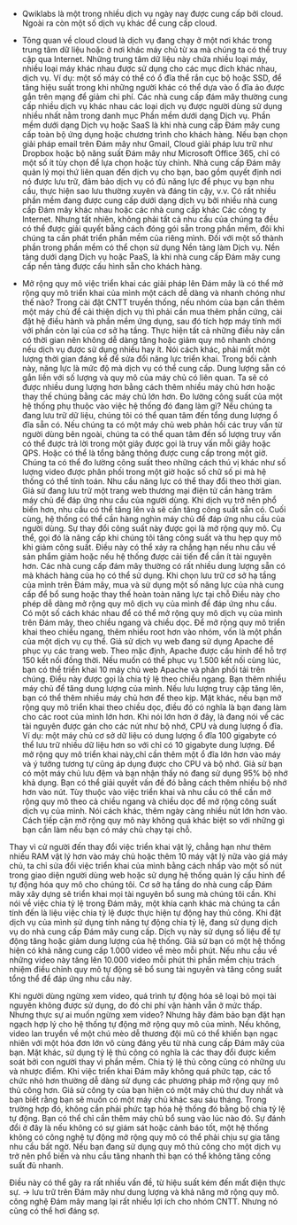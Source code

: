 - Qwiklabs là một trong nhiều dịch vụ ngày nay được cung cấp bởi cloud. Ngoài ra còn một số dịch vụ khác để cung cấp cloud.


* Tông quan về cloud
cloud là dịch vụ đang chạy ở một nơi khác trong trung tâm dữ liệu hoặc ở nơi khác máy chủ từ xa mà chúng ta có thể truy cập qua Internet. Những trung tâm dữ liệu này chứa nhiều loại máy, nhiều loại máy khác nhau được sử dụng cho các mục đích khác nhau,  dịch vụ.
Ví dụ: một số máy có thể có ổ đĩa thể rắn cục bộ hoặc SSD, để tăng hiệu suất trong khi những người khác có thể dựa vào ổ đĩa ảo được gắn trên mạng để giảm chi phí. Các nhà cung cấp đám mây thường cung cấp nhiều dịch vụ khác nhau các loại dịch vụ được người dùng sử dụng nhiều nhất nằm trong danh mục Phần mềm dưới dạng Dịch vụ.
Phần mềm dưới dạng Dịch vụ hoặc SaaS là ​​khi nhà cung cấp Đám mây cung cấp toàn bộ ứng dụng hoặc chương trình cho khách hàng. Nếu bạn chọn giải pháp email trên Đám mây như Gmail, Cloud giải pháp lưu trữ như Dropbox hoặc bộ năng suất Đám mây như Microsoft Office 365, chỉ có một số ít tùy chọn để  lựa chọn hoặc tùy chỉnh.
Nhà cung cấp Đám mây quản lý mọi thứ liên quan đến dịch vụ cho bạn, bao gồm quyết định nơi nó được lưu trữ, đảm bảo dịch vụ có đủ năng lực để phục vụ bạn
nhu cầu, thực hiện sao lưu thường xuyên và đáng tin cậy, v.v. Có rất nhiều phần mềm đang được cung cấp dưới dạng dịch vụ bởi nhiều nhà cung cấp Đám mây khác nhau hoặc các nhà cung cấp khác Các công ty Internet. Nhưng tất nhiên, không phải tất cả nhu cầu của chúng ta đều có thể được giải quyết bằng cách đóng gói sẵn trong phần mềm, đôi khi chúng ta cần phát triển phần mềm của riêng mình.
Đối với một số thành phần trong phần mềm có thể chọn sử dụng Nền tảng làm Dịch vụ. Nền tảng dưới dạng Dịch vụ hoặc PaaS, là khi nhà cung cấp Đám mây cung cấp nền tảng được cấu hình sẵn cho khách hàng.





* Mở rộng quy mô
việc triển khai các giải pháp lên Đám mây là có thể mở rộng quy mô triển khai của mình một cách dễ dàng và nhanh chóng như thế nào?
 Trong cài đặt CNTT truyền thống, nếu nhóm của bạn cần thêm một máy chủ để cải thiện dịch vụ thì phải cần mua thêm phần cứng, cài đặt hệ điều hành và phần mềm ứng dụng, sau đó tích hợp máy tính mới với phần còn lại của cơ sở hạ tầng. Thực hiện tất cả những điều này cần có thời gian nên không dễ dàng tăng hoặc giảm quy mô nhanh chóng nếu dịch vụ được sử dụng nhiều hay ít. Nói cách khác, phải mất một lượng thời gian đáng kể để sửa đổi năng lực triển khai. Trong bối cảnh này, năng lực là mức độ mà dịch vụ có thể cung cấp. Dung lượng sẵn có gắn liền với số lượng và quy mô của máy chủ có liên quan. Ta sẽ có được nhiều dung lượng hơn bằng cách thêm nhiều máy chủ hơn hoặc thay thế chúng bằng các máy chủ lớn hơn. 
 Đo lường công suất của một hệ thống phụ thuộc vào việc hệ thống đó đang làm gì?
  Nếu chúng ta đang lưu trữ dữ liệu, chúng tôi có thể quan tâm đến tổng dung lượng ổ đĩa sẵn có. Nếu chúng ta có một máy chủ web phản hồi các truy vấn từ người dùng bên ngoài, chúng ta có thể quan tâm đến số lượng truy vấn có thể được trả lời trong một giây được gọi là truy vấn mỗi giây hoặc QPS. Hoặc có thể là tổng băng thông được cung cấp trong một giờ.
Chúng ta có thể đo lường công suất theo những cách thú vị khác như số lượng video được phân phối trong một giờ hoặc số chữ số pi mà hệ thống có thể tính toán. Nhu cầu năng lực có thể thay đổi theo thời gian.
Giả sử đang lưu trữ một trang web thương mại điện tử cần hàng trăm máy chủ để đáp ứng nhu cầu của người dùng. Khi dịch vụ trở nên phổ biến hơn, nhu cầu có thể tăng lên và sẽ cần tăng công suất sẵn có. Cuối cùng, hệ thống có thể cần hàng nghìn máy chủ để đáp ứng nhu cầu của người dùng. Sự thay đổi công suất này được gọi là mở rộng quy mô. Cụ thể, gọi đó là nâng cấp khi chúng tôi tăng công suất và thu hẹp quy mô khi giảm công suất. Điều này có thể xảy ra chẳng hạn nếu nhu cầu về sản phẩm giảm hoặc nếu hệ thống được cải tiến để cần ít tài nguyên hơn.
Các nhà cung cấp đám mây thường có rất nhiều dung lượng sẵn có mà khách hàng của họ có thể sử dụng. Khi chọn lưu trữ cơ sở hạ tầng của mình trên Đám mây, mua và sử dụng một số năng lực của nhà cung cấp để bổ sung hoặc thay thế hoàn toàn năng lực tại chỗ 
Điều này cho phép dễ dàng mở rộng quy mô dịch vụ của mình để đáp ứng nhu cầu. Có một số cách khác nhau để có thể mở rộng quy mô dịch vụ của mình trên Đám mây, theo chiều ngang và chiều dọc. Để mở rộng quy mô triển khai theo chiều ngang, thêm nhiều root hơn vào nhóm, vốn là một phần của một dịch vụ cụ thể. Giả sử dịch vụ web đang sử dụng Apache để phục vụ các trang web. Theo mặc định, Apache được cấu hình để hỗ trợ 150 kết nối đồng thời. Nếu muốn có thể phục vụ 1.500 kết nối cùng lúc, bạn có thể triển khai 10 máy chủ web Apache và phân phối tải trên chúng. Điều này được gọi là chia tỷ lệ theo chiều ngang. Bạn thêm nhiều máy chủ để tăng dung lượng của mình.
Nếu lưu lượng truy cập tăng lên, bạn có thể thêm nhiều máy chủ hơn để theo kịp. Mặt khác, nếu bạn mở rộng quy mô triển khai theo chiều dọc, điều đó có nghĩa là bạn đang làm cho các root của mình lớn hơn. Khi nói lớn hơn ở đây, là đang nói về các tài nguyên được gán cho các nút như bộ nhớ, CPU và dung lượng ổ đĩa.
Ví dụ: một máy chủ cơ sở dữ liệu có dung lượng ổ đĩa 100 gigabyte có thể lưu trữ nhiều dữ liệu hơn so với chỉ có 10 gigabyte dung lượng.
Để mở rộng quy mô triển khai này,chỉ cần thêm một ổ đĩa lớn hơn vào máy và ý tưởng tương tự cũng áp dụng được cho CPU và bộ nhớ.
Giả sử bạn có một máy chủ lưu đệm và bạn nhận thấy nó đang sử dụng 95% bộ nhớ khả dụng. Bạn có thể giải quyết vấn đề đó bằng cách thêm nhiều bộ nhớ hơn vào nút.
Tùy thuộc vào việc triển khai và nhu cầu có thể cần mở rộng quy mô theo cả chiều ngang và chiều dọc để mở rộng công suất dịch vụ của mình. Nói cách khác, thêm ngày càng nhiều nút lớn hơn vào. Cách tiếp cận mở rộng quy mô này không quá khác biệt so với những gì bạn cần làm nếu bạn có máy chủ chạy tại chỗ.

Thay vì cử người đến thay đổi việc triển khai vật lý, chẳng hạn như thêm nhiều RAM vật lý hơn vào máy chủ hoặc thêm 10 máy vật lý nữa vào giá máy chủ, ta chỉ sửa đổi việc triển khai của mình bằng cách nhấp vào một số nút trong giao diện người dùng web hoặc sử dụng hệ thống quản lý cấu hình để tự động hóa quy mô cho chúng tôi. Cơ sở hạ tầng do nhà cung cấp Đám mây xây dựng sẽ triển khai mọi tài nguyên bổ sung mà chúng tôi cần. Khi nói về việc chia tỷ lệ trong Đám mây, một khía cạnh khác mà chúng ta cần tính đến là liệu việc chia tỷ lệ được thực hiện tự động hay thủ công. Khi đặt dịch vụ của mình sử dụng tính năng tự động chia tỷ lệ, đang sử dụng dịch vụ do nhà cung cấp Đám mây cung cấp. Dịch vụ này sử dụng số liệu để tự động tăng hoặc giảm dung lượng của hệ thống. Giả sử bạn có một hệ thống hiện có khả năng cung cấp 1.000 video về mèo mỗi phút. Nếu nhu cầu về những video này tăng lên 10.000 video mỗi phút thì phần mềm chịu trách nhiệm điều chỉnh quy mô tự động sẽ bổ sung tài nguyên và tăng công suất tổng thể để đáp ứng nhu cầu này.

Khi người dùng ngừng xem video, quá trình tự động hóa sẽ loại bỏ mọi tài nguyên không được sử dụng, do đó chi phí vận hành vẫn ở mức thấp. Nhưng thực sự ai muốn ngừng xem video? Nhưng hãy đảm bảo bạn đặt hạn ngạch hợp lý cho hệ thống tự động mở rộng quy mô của mình. Nếu không, video lan truyền về một chú mèo dễ thương đội mũ có thể khiến bạn ngạc nhiên với một hóa đơn lớn vô cùng đáng yêu từ nhà cung cấp Đám mây của bạn. Mặt khác, sử dụng tỷ lệ thủ công có nghĩa là các thay đổi được kiểm soát bởi con người thay vì phần mềm. Chia tỷ lệ thủ công cũng có những ưu và nhược điểm.
Khi việc triển khai Đám mây không quá phức tạp, các tổ chức nhỏ hơn thường dễ dàng sử dụng các phương pháp mở rộng quy mô thủ công hơn.
Giả sử công ty của bạn hiện có một máy chủ thư duy nhất và bạn biết rằng bạn sẽ muốn có một máy chủ khác sau sáu tháng. Trong trường hợp đó, không cần phải phức tạp hóa hệ thống đó bằng bộ chia tỷ lệ tự động. Bạn có thể chỉ cần thêm máy chủ bổ sung vào lúc nào đó.
Sự đánh đổi ở đây là nếu không có sự giám sát hoặc cảnh báo tốt, một hệ thống không có công nghệ tự động mở rộng quy mô có thể phải chịu sự gia tăng nhu cầu bất ngờ. Nếu bạn đang sử dụng quy mô thủ công cho một dịch vụ trở nên phổ biến và nhu cầu tăng nhanh thì bạn có thể không tăng công suất đủ nhanh.

Điều này có thể gây ra rất nhiều vấn đề, từ hiệu suất kém đến mất điện thực sự. -> lưu trữ trên Đám mây như dung lượng và khả năng mở rộng quy mô. công nghệ Đám mây mang lại rất nhiều lợi ích cho nhóm CNTT. Nhưng nó cũng có thể hơi đáng sợ.


